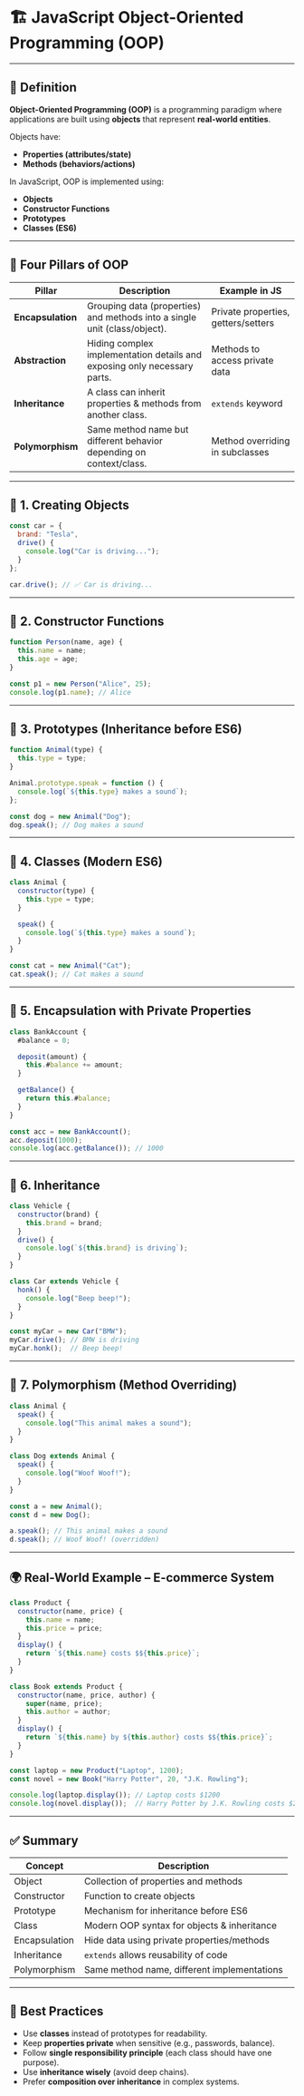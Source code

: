 # 🏗️ JavaScript Object-Oriented Programming (OOP)

---

## 📖 Definition

**Object-Oriented Programming (OOP)** is a programming paradigm where applications are built using **objects** that represent **real-world entities**.

Objects have:

* **Properties (attributes/state)**
* **Methods (behaviors/actions)**

In JavaScript, OOP is implemented using:

* **Objects**
* **Constructor Functions**
* **Prototypes**
* **Classes (ES6)**

---

## 🎯 Four Pillars of OOP

| Pillar            | Description                                                               | Example in JS                       |
| ----------------- | ------------------------------------------------------------------------- | ----------------------------------- |
| **Encapsulation** | Grouping data (properties) and methods into a single unit (class/object). | Private properties, getters/setters |
| **Abstraction**   | Hiding complex implementation details and exposing only necessary parts.  | Methods to access private data      |
| **Inheritance**   | A class can inherit properties & methods from another class.              | `extends` keyword                   |
| **Polymorphism**  | Same method name but different behavior depending on context/class.       | Method overriding in subclasses     |

---

## 🧱 1. Creating Objects

```javascript
const car = {
  brand: "Tesla",
  drive() {
    console.log("Car is driving...");
  }
};

car.drive(); // ✅ Car is driving...
```

---

## 🧱 2. Constructor Functions

```javascript
function Person(name, age) {
  this.name = name;
  this.age = age;
}

const p1 = new Person("Alice", 25);
console.log(p1.name); // Alice
```

---

## 🧱 3. Prototypes (Inheritance before ES6)

```javascript
function Animal(type) {
  this.type = type;
}

Animal.prototype.speak = function () {
  console.log(`${this.type} makes a sound`);
};

const dog = new Animal("Dog");
dog.speak(); // Dog makes a sound
```

---

## 🧱 4. Classes (Modern ES6)

```javascript
class Animal {
  constructor(type) {
    this.type = type;
  }

  speak() {
    console.log(`${this.type} makes a sound`);
  }
}

const cat = new Animal("Cat");
cat.speak(); // Cat makes a sound
```

---

## 🧱 5. Encapsulation with Private Properties

```javascript
class BankAccount {
  #balance = 0;

  deposit(amount) {
    this.#balance += amount;
  }

  getBalance() {
    return this.#balance;
  }
}

const acc = new BankAccount();
acc.deposit(1000);
console.log(acc.getBalance()); // 1000
```

---

## 🧱 6. Inheritance

```javascript
class Vehicle {
  constructor(brand) {
    this.brand = brand;
  }
  drive() {
    console.log(`${this.brand} is driving`);
  }
}

class Car extends Vehicle {
  honk() {
    console.log("Beep beep!");
  }
}

const myCar = new Car("BMW");
myCar.drive(); // BMW is driving
myCar.honk();  // Beep beep!
```

---

## 🧱 7. Polymorphism (Method Overriding)

```javascript
class Animal {
  speak() {
    console.log("This animal makes a sound");
  }
}

class Dog extends Animal {
  speak() {
    console.log("Woof Woof!");
  }
}

const a = new Animal();
const d = new Dog();

a.speak(); // This animal makes a sound
d.speak(); // Woof Woof! (overridden)
```

---

## 🌍 Real-World Example – E-commerce System

```javascript
class Product {
  constructor(name, price) {
    this.name = name;
    this.price = price;
  }
  display() {
    return `${this.name} costs $${this.price}`;
  }
}

class Book extends Product {
  constructor(name, price, author) {
    super(name, price);
    this.author = author;
  }
  display() {
    return `${this.name} by ${this.author} costs $${this.price}`;
  }
}

const laptop = new Product("Laptop", 1200);
const novel = new Book("Harry Potter", 20, "J.K. Rowling");

console.log(laptop.display()); // Laptop costs $1200
console.log(novel.display());  // Harry Potter by J.K. Rowling costs $20
```

---

## ✅ Summary

| Concept       | Description                                 |
| ------------- | ------------------------------------------- |
| Object        | Collection of properties and methods        |
| Constructor   | Function to create objects                  |
| Prototype     | Mechanism for inheritance before ES6        |
| Class         | Modern OOP syntax for objects & inheritance |
| Encapsulation | Hide data using private properties/methods  |
| Inheritance   | `extends` allows reusability of code        |
| Polymorphism  | Same method name, different implementations |

---

## 🧠 Best Practices

* Use **classes** instead of prototypes for readability.
* Keep **properties private** when sensitive (e.g., passwords, balance).
* Follow **single responsibility principle** (each class should have one purpose).
* Use **inheritance wisely** (avoid deep chains).
* Prefer **composition over inheritance** in complex systems.
